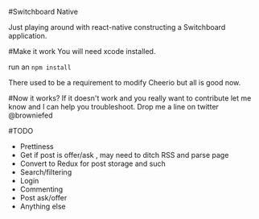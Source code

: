 #Switchboard Native

Just playing around with react-native constructing a Switchboard application.


#Make it work
You will need xcode installed.

run an `npm install`

There used to be a requirement to modify Cheerio but all is good now.

#Now it works?
If it doesn't work and you really want to contribute let me know and I can help you troubleshoot.
Drop me a line on twitter @browniefed


#TODO

* Prettiness
* Get if post is offer/ask , may need to ditch RSS and parse page
* Convert to Redux for post storage and such
* Search/filtering
* Login
* Commenting
* Post ask/offer
* Anything else
